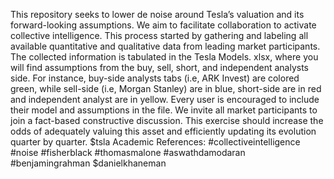 This repository seeks to lower de noise around Tesla’s valuation and its forward-looking assumptions. We aim to facilitate collaboration to activate collective intelligence. This process started by gathering and labeling all available quantitative and qualitative data from leading market participants. The collected information is tabulated in the Tesla Models. xlsx, where you will find assumptions from the buy, sell, short, and independent analysts side. For instance, buy-side analysts tabs (i.e, ARK Invest) are colored green, while sell-side (i.e, Morgan Stanley) are in blue, short-side are in red and independent analyst are in yellow. Every user is encouraged to include their model and assumptions in the file. We invite all market participants to join a fact-based constructive discussion. This exercise should increase the odds of adequately valuing this asset and efficiently updating its evolution quarter by quarter.
$tsla 
Academic References:
#collectiveintelligence #noise #fisherblack #thomasmalone #aswathdamodaran #benjamingrahman $danielkhaneman
